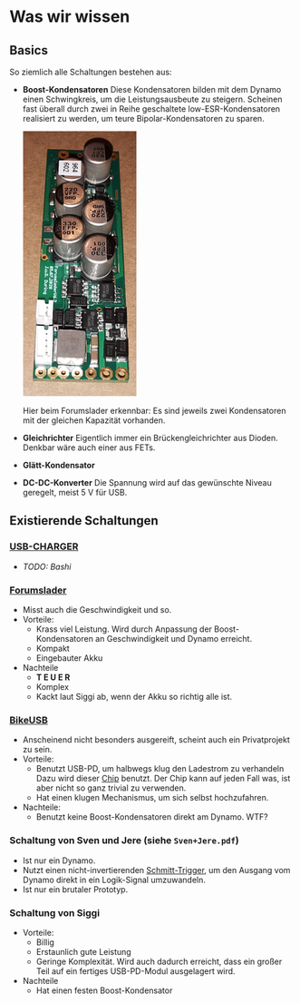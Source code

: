 # Was wir wissen

## Basics
So ziemlich alle Schaltungen bestehen aus:
- **Boost-Kondensatoren**
  Diese Kondensatoren bilden mit dem Dynamo einen Schwingkreis, um die
  Leistungsausbeute zu steigern. Scheinen fast überall durch zwei in Reihe
  geschaltete low-ESR-Kondensatoren realisiert zu werden, um teure
  Bipolar-Kondensatoren zu sparen.

  ![ForumsladerV6](assets/Forumslader.png)

  Hier beim Forumslader erkennbar: Es sind jeweils zwei Kondensatoren mit der
  gleichen Kapazität vorhanden.

- **Gleichrichter**
  Eigentlich immer ein Brückengleichrichter aus Dioden. Denkbar wäre auch einer
  aus FETs.

- **Glätt-Kondensator**

- **DC-DC-Konverter**
  Die Spannung wird auf das gewünschte Niveau geregelt, meist 5 V für USB.

## Existierende Schaltungen

### [USB-CHARGER](https://www.instructables.com/DIY-BICYCLE-USB-CHARGER-Fahrradlader-V31/)
- *TODO: Bashi*

### [Forumslader](https://www.forumslader.de/forumslader-pro/technik/elektronik-v6/)
- Misst auch die Geschwindigkeit und so.
- Vorteile:
	- Krass viel Leistung. Wird durch Anpassung der Boost-Kondensatoren an
	  Geschwindigkeit und Dynamo erreicht.
	- Kompakt
	- Eingebauter Akku
- Nachteile
	- **T E U E R**
	- Komplex
	- Kackt laut Siggi ab, wenn der Akku so richtig alle ist.

### [BikeUSB](https://github.com/H3wastooshort/BikeUSBv2)
- Anscheinend nicht besonders ausgereift, scheint auch ein Privatprojekt zu sein.
- Vorteile:
	- Benutzt USB-PD, um halbwegs klug den Ladestrom zu verhandeln Dazu wird
	  dieser [Chip](https://www.onsemi.com/download/data-sheet/pdf/fusb302b-d.pdf)
	  benutzt. Der Chip kann auf jeden Fall was, ist aber nicht so ganz trivial
	  zu verwenden.
	- Hat einen klugen Mechanismus, um sich selbst hochzufahren.
- Nachteile:
	- Benutzt keine Boost-Kondensatoren direkt am Dynamo. WTF?

### Schaltung von Sven und Jere (siehe `Sven+Jere.pdf`)
- Ist nur ein Dynamo.
- Nutzt einen nicht-invertierenden
  [Schmitt-Trigger](https://de.wikipedia.org/wiki/Schmitt-Trigger), um den
  Ausgang vom Dynamo direkt in ein Logik-Signal umzuwandeln.
- Ist nur ein brutaler Prototyp.

### Schaltung von Siggi
- Vorteile:
	- Billig
	- Erstaunlich gute Leistung
	- Geringe Komplexität. Wird auch dadurch erreicht, dass ein großer Teil auf
	  ein fertiges USB-PD-Modul ausgelagert wird.
- Nachteile
	- Hat einen festen Boost-Kondensator
